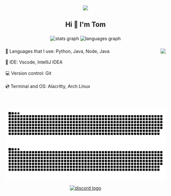 [comment]: <> (Made by BETAIDK)

<div id="header" align="center">
  <img src="https://media.giphy.com/media/M9gbBd9nbDrOTu1Mqx/giphy.gif" width="100"/>
</div>


###

<h2 align="center">Hi 👋 I'm Tom</h2>

###

<div align="center">
  <img src="https://github-readme-stats.vercel.app/api?hide_title=false&hide_rank=false&show_icons=true&include_all_commits=true&count_private=true&disable_animations=false&theme=dark&locale=en&hide_border=false&username=Tom-ne" height="150" alt="stats graph"  />
  <img src="https://github-readme-stats.vercel.app/api/top-langs?locale=en&hide_title=false&layout=compact&card_width=320&langs_count=5&theme=dark&hide_border=false&username=Tom-ne" height="150" alt="languages graph"  />
</div>

###



<img align="right" height="190" src="https://media.giphy.com/media/zOvBKUUEERdNm/giphy.gif"  />


<p align="left">🌱 Languages that I use: Python, Java, Node, Java<br><br>🧮 IDE: Vscode, IntelliJ IDEA<br><br>💻 Version control: Git<br><br>💿 Terminal and OS: Alacritty, Arch Linux<br><br></p>


###

![github contribution grid snake animation](https://raw.githubusercontent.com/platane/platane/output/github-contribution-grid-snake-dark.svg#gh-dark-mode-only)![github contribution grid snake animation](https://raw.githubusercontent.com/platane/platane/output/github-contribution-grid-snake.svg#gh-light-mode-only)



<div align="center">
  <a href="http://discordapp.com/users/837740773482299425" target="_blank">
    <img src="https://img.shields.io/static/v1?message=Discord&logo=discord&label=&color=7289DA&logoColor=white&labelColor=&style=for-the-badge" height="35" alt="discord logo"  />
  </a>
</div>
